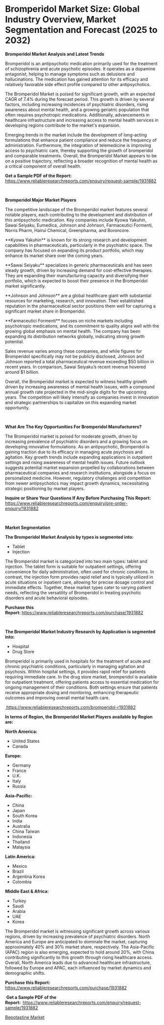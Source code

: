 <p><h1>Bromperidol Market Size: Global Industry Overview, Market Segmentation and Forecast (2025 to 2032)</h1></p><p><strong>Bromperidol Market Analysis and Latest Trends</strong></p>
<p><p>Bromperidol is an antipsychotic medication primarily used for the treatment of schizophrenia and acute psychotic episodes. It operates as a dopamine antagonist, helping to manage symptoms such as delusions and hallucinations. The medication has gained attention for its efficacy and relatively favorable side effect profile compared to other antipsychotics.</p><p>The Bromperidol Market is poised for significant growth, with an expected CAGR of 7.4% during the forecast period. This growth is driven by several factors, including increasing incidences of psychiatric disorders, rising awareness about mental health, and a growing geriatric population that often requires psychotropic medications. Additionally, advancements in healthcare infrastructure and increasing access to mental health services in developing regions contribute to the market's expansion.</p><p>Emerging trends in the market include the development of long-acting formulations that enhance patient compliance and reduce the frequency of administration. Furthermore, the integration of telemedicine is improving access to psychiatric care, thereby supporting the growth of bromperidol and comparable treatments. Overall, the Bromperidol Market appears to be on a positive trajectory, reflecting a broader recognition of mental health as a critical component of overall health.</p></p>
<p><strong>Get a Sample PDF of the Report:&nbsp;</strong> <a href="https://www.reliableresearchreports.com/enquiry/request-sample/1931882?utm_campaign=2267&utm_medium=2&utm_source=Github&utm_content=ia&utm_term=08032025&utm_id=bromperidol">https://www.reliableresearchreports.com/enquiry/request-sample/1931882</a></p>
<p>&nbsp;</p>
<p><strong>Bromperidol Major Market Players</strong></p>
<p><p>The competitive landscape of the Bromperidol market features several notable players, each contributing to the development and distribution of this antipsychotic medication. Key companies include Kyowa Yakuhin, Sawai Seiyaku, Eumedica, Johnson and Johnson, Farmaceutici Formenti, Norris Pharm, Hairui Chemical, Greenpharma, and Boroncore.</p><p>**Kyowa Yakuhin** is known for its strong research and development capabilities in pharmaceuticals, particularly in the psychiatric space. The company has focused on expanding its product portfolio, which may enhance its market share over the coming years.</p><p>**Sawai Seiyaku** specializes in generic pharmaceuticals and has seen steady growth, driven by increasing demand for cost-effective therapies. They are expanding their manufacturing capacity and diversifying their portfolio, which is expected to boost their presence in the Bromperidol market significantly.</p><p>**Johnson and Johnson** are a global healthcare giant with substantial resources for marketing, research, and innovation. Their established reputation in the pharmaceutical sector positions them well for capturing a significant market share in Bromperidol.</p><p>**Farmaceutici Formenti** focuses on niche markets including psychotropic medications, and its commitment to quality aligns well with the growing global emphasis on mental health. The company has been expanding its distribution networks globally, indicating strong growth potential.</p><p>Sales revenue varies among these companies, and while figures for Bromperidol specifically may not be publicly disclosed, Johnson and Johnson reported a total pharmaceutical revenue exceeding $50 billion in recent years. In comparison, Sawai Seiyaku’s recent revenue hovered around $1 billion.</p><p>Overall, the Bromperidol market is expected to witness healthy growth driven by increasing awareness of mental health issues, with a compound annual growth rate projected in the mid-single digits for the upcoming years. The competition will likely intensify as companies invest in innovation and strategic partnerships to capitalize on this expanding market opportunity.</p></p>
<p>&nbsp;</p>
<p><strong>What Are The Key Opportunities For Bromperidol Manufacturers?</strong></p>
<p><p>The Bromperidol market is poised for moderate growth, driven by increasing prevalence of psychiatric disorders and a growing focus on developing innovative formulations. As an antipsychotic, Bromperidol is gaining traction due to its efficacy in managing acute psychosis and agitation. Key growth trends include expanding applications in outpatient settings and rising awareness of mental health issues. Future outlook suggests potential market expansion propelled by collaborations between pharmaceutical companies and research institutions, alongside a focus on personalized medicine. However, regulatory challenges and competition from newer antipsychotics may impact growth dynamics, necessitating strategic positioning by market players.</p></p>
<p><strong>Inquire or Share Your Questions If Any Before Purchasing This Report:</strong> <a href="https://www.reliableresearchreports.com/enquiry/pre-order-enquiry/1931882?utm_campaign=2267&utm_medium=2&utm_source=Github&utm_content=ia&utm_term=08032025&utm_id=bromperidol">https://www.reliableresearchreports.com/enquiry/pre-order-enquiry/1931882</a></p>
<p>&nbsp;</p>
<p><strong>Market Segmentation</strong></p>
<p><strong>The Bromperidol Market Analysis by types is segmented into:</strong></p>
<p><ul><li>Tablet</li><li>Injection</li></ul></p>
<p><p>The Bromperidol market is categorized into two main types: tablet and injection. The tablet form is suitable for outpatient settings, offering convenience for daily administration, often used for chronic conditions. In contrast, the injection form provides rapid relief and is typically utilized in acute situations or inpatient care, allowing for precise dosage control and immediate effects. Together, these market types cater to varying patient needs, reflecting the versatility of Bromperidol in treating psychotic disorders and acute behavioral episodes.</p></p>
<p><strong>Purchase this Report:&nbsp;</strong><a href="https://www.reliableresearchreports.com/purchase/1931882?utm_campaign=2267&utm_medium=2&utm_source=Github&utm_content=ia&utm_term=08032025&utm_id=bromperidol">https://www.reliableresearchreports.com/purchase/1931882</a></p>
<p>&nbsp;</p>
<p><strong>The Bromperidol Market Industry Research by Application is segmented into:</strong></p>
<p><ul><li>Hospital</li><li>Drug Store</li></ul></p>
<p><p>Bromperidol is primarily used in hospitals for the treatment of acute and chronic psychiatric conditions, particularly in managing agitation and psychosis. Within hospital settings, it provides rapid relief for patients requiring immediate care. In the drug store market, bromperidol is available for outpatient treatment, offering patients access to essential medication for ongoing management of their conditions. Both settings ensure that patients receive appropriate dosing and monitoring, enhancing therapeutic outcomes and improving overall mental health care.</p></p>
<p><a href="https://www.reliableresearchreports.com/bromperidol-r1931882?utm_campaign=2267&utm_medium=2&utm_source=Github&utm_content=ia&utm_term=08032025&utm_id=bromperidol">&nbsp;https://www.reliableresearchreports.com/bromperidol-r1931882</a></p>
<p><strong>In terms of Region, the Bromperidol Market Players available by Region are:</strong></p>
<p>
    <p> <strong> North America: </strong>
        <ul>
            <li>United States</li>
            <li>Canada</li>
        </ul>
        </p> 
    <p> <strong> Europe: </strong>
        <ul>
            <li>Germany</li>
            <li>France</li>
            <li>U.K.</li>
            <li>Italy</li>
            <li>Russia</li>
        </ul>
        </p> 
    <p> <strong> Asia-Pacific: </strong>
        <ul>
            <li>China</li>
            <li>Japan</li>
            <li>South Korea</li>
            <li>India</li>
            <li>Australia</li>
            <li>China Taiwan</li>
            <li>Indonesia</li>
            <li>Thailand</li>
            <li>Malaysia</li>
        </ul>
        </p> 
    <p> <strong> Latin America: </strong>
        <ul>
            <li>Mexico</li>
            <li>Brazil</li>
            <li>Argentina Korea</li>
            <li>Colombia</li>
        </ul>
        </p> 
    <p> <strong> Middle East & Africa: </strong>
        <ul>
            <li>Turkey</li>
            <li>Saudi</li>
            <li>Arabia</li>
            <li>UAE</li>
            <li>Korea</li>
        </ul>
    </p>
    </p>
<p><p>The Bromperidol market is witnessing significant growth across various regions, driven by increasing prevalence of psychiatric disorders. North America and Europe are anticipated to dominate the market, capturing approximately 40% and 30% market share, respectively. The Asia-Pacific (APAC) region is also emerging, expected to hold around 20%, with China contributing significantly to this growth through rising healthcare access. Overall, North America leads due to advanced healthcare infrastructure, followed by Europe and APAC, each influenced by market dynamics and demographic shifts.</p></p>
<p><strong>Purchase this Report: </strong><a href="https://www.reliableresearchreports.com/purchase/1931882?utm_campaign=2267&utm_medium=2&utm_source=Github&utm_content=ia&utm_term=08032025&utm_id=bromperidol">https://www.reliableresearchreports.com/purchase/1931882</a></p>
<p>&nbsp;<strong>Get a Sample PDF of the Report:&nbsp;&nbsp;</strong><a href="https://www.reliableresearchreports.com/enquiry/request-sample/1931882?utm_campaign=2267&utm_medium=2&utm_source=Github&utm_content=ia&utm_term=08032025&utm_id=bromperidol">https://www.reliableresearchreports.com/enquiry/request-sample/1931882</a></p>
<p><strong></strong></p>
<p><p><a href="https://github.com/klindsey95/Market-Research-Report-List-1/blob/main/bepotastine-market.md?utm_campaign=2267&utm_medium=2&utm_source=Github&utm_content=ia&utm_term=08032025&utm_id=bromperidol">Bepotastine Market</a></p></p>